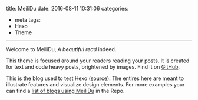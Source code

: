 title:  MeiliDu
date: 2016-08-11 10:31:06
categories:
  - meta
tags:
  - Hexo
  - Theme
---

Welcome to MeiliDu, *A beautiful read* indeed.

This theme is focused around your readers reading your posts. It is created for text and code heavy posts, brightened by images. Find it on [GitHub](https://github.com/HoverBaum/meilidu-hexo).

This is the blog used to test Hexo ([source](https://github.com/hexojs/hexo-theme-unit-test)). The entires here are meant to illustrate features and visualize design elements.
For more examples your can find a [list of blogs using MeiliDu](https://github.com/HoverBaum/meilidu-hexo#blogs-using-meilidu) in the Repo.
